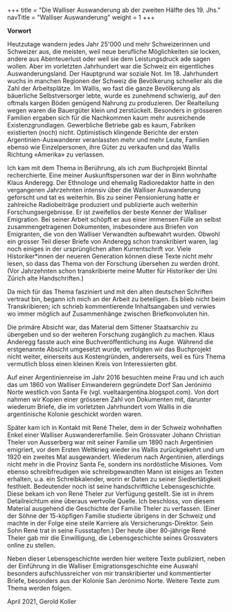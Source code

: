 +++
title = "Die Walliser Auswanderung ab der zweiten Hälfte des 19. Jhs."
navTitle = "Walliser Auswanderung"
weight = 1
+++

**Vorwort**

Heutzutage wandern jedes Jahr 25\'000 und mehr Schweizerinnen und
Schweizer aus, die meisten, weil neue berufliche Möglichkeiten sie
locken, andere aus Abenteuerlust oder weil sie dem Leistungsdruck ade
sagen wollen. Aber im vorletzten Jahrhundert war die Schweiz ein
eigentliches Auswanderungsland. Der Hauptgrund war soziale Not. Im 18.
Jahrhundert wuchs in manchen Regionen der Schweiz die Bevölkerung
schneller als die Zahl der Arbeitsplätze. Im Wallis, wo fast die ganze
Bevölkerung als bäuerliche Selbstversorger lebte, wurde es zunehmend
schwierig, auf den oftmals kargen Böden genügend Nahrung zu produzieren.
Der Realteilung wegen waren die Bauergüter klein und zerstückelt.
Besonders in grösseren Familien ergaben sich für die Nachkommen kaum
mehr ausreichende Existenzgrundlagen. Gewerbliche Betriebe gab es kaum,
Fabriken existierten (noch) nicht. Optimistisch klingende Berichte der
ersten Argentinien-Auswanderer veranlassten mehr und mehr Leute,
Familien ebenso wie Einzelpersonen, ihre Güter zu verkaufen und das
Wallis Richtung «Amerika» zu verlassen.

Ich kam mit dem Thema in Berührung, als ich zum Buchprojekt Binntal
recherchierte. Eine meiner Auskunftspersonen war der in Binn wohnhafte
Klaus Anderegg. Der Ethnologe und ehemalig Radioredaktor hatte in den
vergangenen Jahrzehnten intensiv über die Walliser Auswanderung
geforscht und tat es weiterhin. Bis zu seiner Pensionierung hatte er
zahlreiche Radiobeiträge produziert und publizierte auch weiterhin
Forschungsergebnisse. Er ist zweifellos der beste Kenner der Walliser
Emigration. Bei seiner Arbeit schöpft er aus einer immensen Fülle an
selbst zusammengetragenen Dokumenten, insbesondere aus Briefen von
Emigranten, die von den Walliser Verwandten aufbewahrt wurden. Obwohl
ein grosser Teil dieser Briefe von Anderegg schon transkribiert waren,
lag noch einiges in der ursprünglichen alten Kurrentschrift vor. Viele
Historiker\*innen der neueren Generation können diese Texte nicht mehr
lesen, so dass das Thema von der Forschung übersehen zu werden droht.
(Vor Jahrzehnten schon transkribierte meine Mutter für Historiker der
Uni Zürich alte Handschriften.)

Da mich für das Thema fasziniert und mit den alten deutschen Schriften
vertraut bin, begann ich mich an der Arbeit zu beteiligen. Es blieb
nicht beim Transkribieren; ich schrieb kommentierende Inhaltsangaben und
verwies wo immer möglich auf Zusammenhänge zwischen Briefkonvoluten hin.

Die primäre Absicht war, das Material dem Sittener Staatsarchiv zu
übergeben und so der weiteren Forschung zugänglich zu machen. Klaus
Anderegg fasste auch eine Buchveröffentlichung ins Auge. Während die
erstgenannte Absicht umgesetzt wurde, verfolgten wir das Buchprojekt
nicht weiter, einerseits aus Kostengründen, andererseits, weil es fürs
Thema vermutlich bloss einen kleinen Kreis von Interessierten gibt.

Auf einer Argentinienreise im Jahr 2016 besuchten meine Frau und ich
auch das um 1860 von Walliser Einwanderern gegründete Dorf San Jerónimo
Norte westlich von Santa Fe (vgl. vueltaargentina.blogspot.com). Von
dort nahmen wir Kopien einer grösseren Zahl von Dokumenten mit, darunter
wiederum Briefe, die im vorletzten Jahrhundert vom Wallis in die
argentinische Kolonie geschickt worden waren.

Später kam ich in Kontakt mit René Theler, dem in der Schweiz wohnhaften
Enkel einer Walliser Auswandererfamilie. Sein Grossvater Johann
Christian Theler von Ausserberg war mit seiner Familie um 1890 nach
Argentinien emigriert, vor dem Ersten Weltkrieg wieder ins Wallis
zurückgekehrt und um 1920 ein zweites Mal ausgewandert. Wiederum nach
Argentinien, allerdings nicht mehr in die Provinz Santa Fe, sondern ins
nordöstliche Misiones. Vom ebenso schreibfreudigen wie schreibgewandten
Mann ist einiges an Texten erhalten, u.a. ein Schreibkalender, worin er
Daten zu seiner Siedlertätigkeit festhielt. Bedeutender noch ist seine
handschriftliche Lebensgeschichte. Diese bekam ich von René Theler zur
Verfügung gestellt. Sie ist in ihrem Detailreichtum eine überaus
wertvolle Quelle. Ich beschloss, von diesem Material ausgehend die
Geschichte der Familie Theler zu verfassen. (Einer der Söhne der
15-köpfigen Familie studierte übrigens in der Schweiz und machte in der
Folge eine steile Karriere als Versicherungs-Direktor. Sein Sohn René
trat in seine Fussstapfen.) Der heute über 80-jährige René Theler gab
mir die Einwilligung, die Lebensgeschichte seines Grossvaters online zu
stellen.

Neben dieser Lebensgeschichte werden hier weitere Texte publiziert,
neben der Einführung in die Walliser Emigrationsgeschichte eine Auswahl
besonders aufschlussreicher von mir transkribierter und kommentierter
Briefe, besonders aus der Kolonie San Jerónimo Norte. Weitere Texte zum
Thema werden folgen.

April 2021, Gerold Koller
